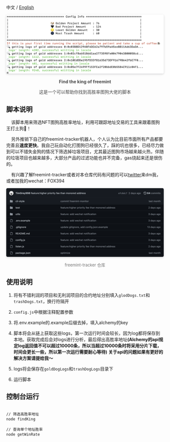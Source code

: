 中文 / [English](https://github.com/TimGrey998/findKing/blob/main/README.md)
<div align="center">
    <img style="border-radius: 0.3125em;
    box-shadow: 0 2px 4px 0 rgba(34,36,38,.12),0 2px 10px 0 rgba(34,36,38,.08);" 
    src="https://github.com/TimGrey998/img/blob/main/priview.png">
    <br>
    <p style="opacity: 0.8"><b>Find the king of freemint</b></p>
    <p style="opacity: 0.8">这是一个可以帮助你找到高胜率图狗大佬的脚本</p>
</div>

## 脚本说明
&nbsp;&nbsp;&nbsp;&nbsp;该脚本用来筛选NFT图狗高胜率地址，利用可跟踪地址交易的工具来跟着图狗王打土狗🐶！

&nbsp;&nbsp;&nbsp;&nbsp;另外推销下自己的freemint-tracker机器人，个人认为比目前市面所有产品都要完善且<b>速度更快</b>。我自己玩自动化打图狗已经很久了，踩的坑也很多，已经尽力做到可以不错失金狗的情况下筛选掉垃圾项目，尤其最近图狗市场越来越火热，伴随的垃圾项目也越来越多，大部分产品的过滤功能也并不完备，gas烧起来还是很伤的。

&nbsp;&nbsp;&nbsp;&nbsp;有兴趣了解freemint-tracker或者对本仓库代码有问题的可以[twitter](https://twitter.com/xof2021)来dm我，或者加我的wechat：FOX394
<div align="center">
    <img style="border-radius: 0.3125em;
    box-shadow: 0 2px 4px 0 rgba(34,36,38,.12),0 2px 10px 0 rgba(34,36,38,.08);" 
    src="https://github.com/TimGrey998/img/blob/main/freemint-tracker.png">
    <br>
    <p style="opacity: 0.6;font-size: small;">freemint-tracker 仓库</p>
</div>

## 使用说明

1. 将有不错利润的项目和无利润项目的合约地址分别填入`glodDogs.txt`和`trashDogs.txt`，换行符隔开

2. `config.js`中根据注释配置参数

3. 将.env.example的.example后缀去掉，填入alchemy的key

4. 脚本将会从链上获取这些logs，第一次运行时间会较长，因为log都将保存到本地。获取完成后会对logs进行分析，最后得出高胜率地址<b>(Alchemy的api规定log返回值不可以超过10000条，所以当超过10000条时将采用分片下载，时间会更长一些，所以第一次运行需要耐心等待)</b>
<b>关于api的问题如果有更好的解决方案请提给我～</b>

5. logs将会保存在`goldDogLogs`和`trashDogLogs`目录下

6. 运行脚本

## 控制台运行

``` shell

// 筛选高胜率地址
node findKing

// 查询单个地址胜率
node getWinRate

```

